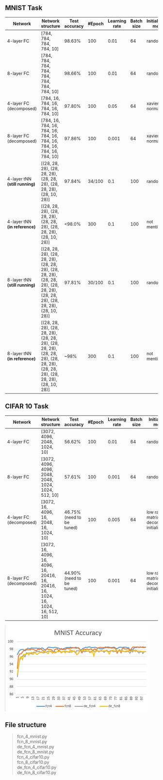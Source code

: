 
## MNIST Task
|Network|Network structure|Test accuracy|#Epoch|Learning rate|Batch size|Initialization metod|Optimizer
|-|-|-|-|-|-|-|-|
|4-layer FC|[784, 784, 784, 784, 10]|98.63%|100|0.01|64|random|SGD with 0.9 momentum
|8-layer FC|[784, 784, 784, 784, 784, 784, 784, 784, 10]|98.66%|100|0.01|64|random|SGD with 0.9 momentum
|4-layer FC (decomposed)|[784, 16, 784, 16, 784, 16, 784, 10]| 97.80% |100|0.05|64|xavier normal|SGD with 0.9 momentum
|8-layer FC (decomposed)|[784, 16, 784, 16, 784, 16, 784, 16, 784, 16, 784, 16, 784, 16, 784, 10]| 97.86% |100|0.001|64|xavier normal|SGD with 0.9 momentum
|4-layer tNN **(still running)**| [(28, 28, 28), (28, 28, 28), (28, 28, 28), (28, 28, 28), (28, 10, 28)]|97.84%|34/100|0.1|100|random|SGD with 0.9 momentum
|4-layer tNN **(in reference)**| [(28, 28, 28), (28, 28, 28), (28, 28, 28), (28, 28, 28), (28, 10, 28)]|<98.0%|300|0.1|100|not mentioned|SGD with 0.9 momentum
|8-layer tNN **(still running)**| [(28, 28, 28), (28, 28, 28), (28, 28, 28), (28, 28, 28), (28, 28, 28), (28, 28, 28), (28, 28, 28), (28, 28, 28), (28, 10, 28)]|97.81%|30/100|0.1|100|random|SGD with 0.9 momentum
|8-layer tNN **(in reference)**| [(28, 28, 28), (28, 28, 28), (28, 28, 28), (28, 28, 28), (28, 28, 28), (28, 28, 28), (28, 28, 28), (28, 28, 28), (28, 10, 28)]|~98%|300|0.1|100|not mentioned|SGD with 0.9 momentum

## CIFAR 10 Task
|Network|Network structure|Test accuracy|#Epoch|Learning rate|Batch size|Initialization method|Optimizer
|-|-|-|-|-|-|-|-|
|4-layer FC|[3072, 4096, 2048, 1024, 10]|56.62%|100|0.01|64|random|SGD with 0.9 momentum
|8-layer FC|[3072, 4096, 4096, 2048, 2048, 1024, 1024, 512, 10]|57.61%|100|0.001|64|random|SGD with 0.9 momentum
|4-layer FC (decomposed)|[3072, 16, 4096, 16, 2048, 16, 1024, 10]|46.75%(need to be tuned)|100|0.005|64|low rank matrix decompostion initialization|SGD with 0.9 momentum
|8-layer FC (decomposed)|[3072, 16, 4096, 16, 4096, 16, 20416, 16, 20416, 16, 1024, 16, 1024, 16, 512, 10]|44.90%(need to be tuned)|100|0.001|64|low rank matrix decomposition initialization|SGD with 0.9 momentum


![avatar](./figs/mnist_acc.png)
<!-- ![avatar](./figs/mnist_loss.png) -->
##  File structure
> fcn_4_mnist.py <br>
> fcn_8_mnist.py <br>
> de_fcn_4_mnist.py <br>
> de_fcn_8_mnist.py <br>
> fcn_4_cifar10.py <br>
> fcn_8_cifar10.py <br>
> de_fcn_4_cifar10.py <br>
> de_fcn_8_cifar10.py <br>

